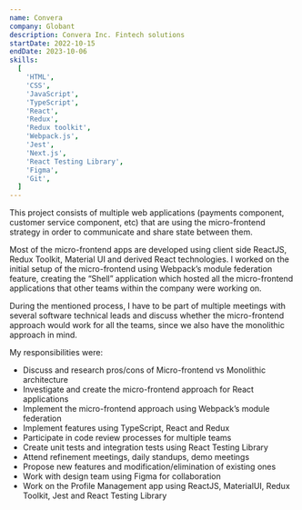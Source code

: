 ```yaml
---
name: Convera
company: Globant
description: Convera Inc. Fintech solutions
startDate: 2022-10-15
endDate: 2023-10-06
skills:
  [
    'HTML',
    'CSS',
    'JavaScript',
    'TypeScript',
    'React',
    'Redux',
    'Redux toolkit',
    'Webpack.js',
    'Jest',
    'Next.js',
    'React Testing Library',
    'Figma',
    'Git',
  ]
---
```


This project consists of multiple web applications (payments component, customer service component, etc) that are using the micro-frontend strategy in order to communicate and share state between them.

Most of the micro-frontend apps are developed using client side ReactJS, Redux Toolkit, Material UI and derived React technologies.
I worked on the initial setup of the micro-frontend using Webpack’s module federation feature, creating the “Shell” application which hosted all the micro-frontend applications that other teams within the company were working on.

During the mentioned process, I have to be part of multiple meetings with several software technical leads and discuss whether the micro-frontend approach would work for all the teams, since we also have the monolithic approach in mind.

My responsibilities were:

* Discuss and research pros/cons of Micro-frontend vs Monolithic architecture
* Investigate and create the micro-frontend approach for React applications
* Implement the micro-frontend approach using Webpack’s module federation
* Implement features using TypeScript, React and Redux
* Participate in code review processes for multiple teams
* Create unit tests and integration tests using React Testing Library
* Attend refinement meetings, daily standups, demo meetings
* Propose new features and modification/elimination of existing ones
* Work with design team using Figma for collaboration
* Work on the Profile Management app using ReactJS, MaterialUI, Redux Toolkit, Jest and React
Testing Library

